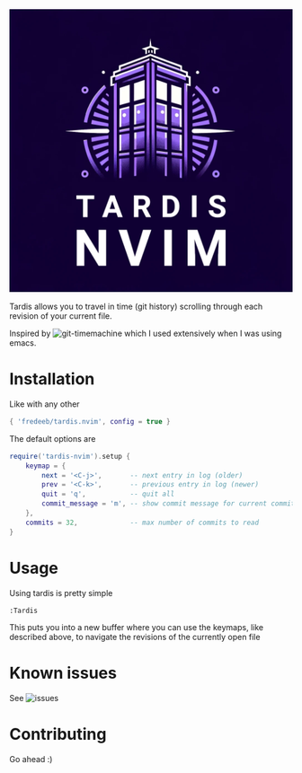 <img src="./assets/tardis.webp"/>

Tardis allows you to travel in time (git history) scrolling through each revision of your current file.

Inspired by ![git-timemachine](https://github.com/emacsmirror/git-timemachine) which I used extensively when I was using emacs.

# Installation

Like with any other

```lua
{ 'fredeeb/tardis.nvim', config = true }
```

The default options are 

```lua
require('tardis-nvim').setup {
    keymap = {
        next = '<C-j>',       -- next entry in log (older)
        prev = '<C-k>',       -- previous entry in log (newer)
        quit = 'q',           -- quit all
        commit_message = 'm', -- show commit message for current commit in buffer
    },
    commits = 32,             -- max number of commits to read
}
```

# Usage

Using tardis is pretty simple

```
:Tardis
```

This puts you into a new buffer where you can use the keymaps, like described above, to navigate the revisions of the currently open file

# Known issues

See ![issues](https://github.com/FredeEB/tardis.nvim/issues)

# Contributing

Go ahead :)
